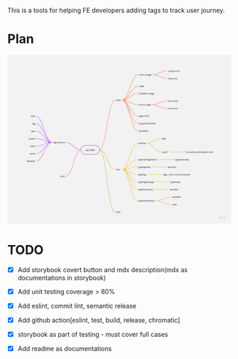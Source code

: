 This is a tools for helping FE developers adding tags to track user journey.

# Plan
![TA-helper](./TA-helper.jpg)

# TODO
- [x] Add storybook covert button and mdx description(mdx as documentations in storybook)
- [x] Add unit testing coverage > 80%
- [x] Add eslint, commit lint, semantic release
- [x] Add github action[eslint, test, build, release, chromatic]
- [x] storybook as part of testing - must cover full cases
- [x] Add readme as documentations

